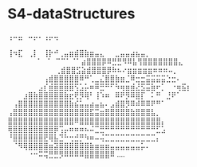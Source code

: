 # S4-dataStructures<br>
⢠⠤⣤⠀⠤⡤⠄⢠⡤⢤<br>⠀⠀⠀⠀⠀⠀⠀⠀⠀⠀⠀⠀⠀⠀⠀⠀⠀⠀⠀⠀⠀⠀⠀⠀⠀
⢸⠲⣏⠀⢀⡇⠀⢸⡗⠚⢀⣤⣶⣾⣿⣷⣶⣤⣄⠀⠀⣀⣤⣤⣴⣦⣤⡀⠀⠀<br>⠀⠀⠀⠀⠀
⠈⠀⠈⠀⠉⠉⠁⠈⠁⣴⣿⣿⣿⡿⠿⣛⣛⠻⠿⣧⢻⣿⣿⣿⣿⣿⣿⣿⣄⠀⠀⠀⠀⠀<br>⠀
⠀⠀⠀⠀⠀⠀⠀⠀⢀⣾⣿⣿⣫⣵⣾⣿⣿⣿⡿⠷⠦⠔⣶⣶⣶⣶⣶⠶⠶⠶⠤⡀⠀⠀⠀⠀<br>
⠀⠀⠀⠀⠀⠀⠀⢠⣾⣿⣿⣿⣿⣿⠿⠛⢁⣀⣌⣿⣿⣷⣶⣈⠿⣒⣒⣭⣭⣭⣭⣑⣒⠄⠀⠀<br>
⠀⠀⠀⠀⠀⠀⣠⡎⣾⣿⣿⣿⣿⢫⣡⡥⠶⠿⣛⠛⠋⠳⢶⣶⣾⣜⣫⣭⣷⠖⡁⠀⠐⢶⣯⡆⠀<br>
⠀⠀⠀⣰⣿⣷⣿⣿⣿⣿⣿⣷⣖⢟⡻⢿⠃⢸⠱⠶⠀⠿⠟⡻⠿⣿⡏⠀⠅⠛⠀⣘⠟⠁⠀ ⠀<br>
⠀⢠⣿⣿⣿⣿⣿⣿⣿⣿⣿⣿⣷⣮⣥⣤⣴⣤⣦⠄⣠⣾⣿⡻⠿⠾⠿⠿⠟⠛⠁⠀⠀⠀ ⠀<br>
⢠⣿⣿⣿⣿⣿⣿⣿⣿⣿⣿⣿⣿⣿⣿⣿⣯⣭⣶⣿⣿⣿⣿⣿⣷⣿⣿⣿⣧⡀⠀⠀⠀⠀ ⠀<br>
⣿⣿⣿⣿⣿⣿⣿⣿⣿⣿⣿⣿⣿⠿⣿⣿⣿⣿⣿⣿⣿⣿⣿⣿⣿⣿⣿⣿⣿⣿⡄⠀⠀⠀ ⠀<br>
⢿⣿⣿⣿⣿⣿⣿⣿⣿⡿⢩⡤⠶⠶⠶⠦⠬⣉⣛⠛⠛⠛⠛⠛⠛⠛⠛⠛⠛⣋⣡⠀⠀⠀ ⠀<br>
⠘⣿⣿⣿⣿⣿⣿⣟⢿⣧⣙⠓⢒⣚⡛⠳⠶⠤⢬⣉⣉⣉⣉⣉⣉⣉⣉⣉⣉⡄⠀⠀⠀⠀ ⠀<br>
⠀⠈⠻⢿⣿⣿⣿⣿⣶⣽⣿⣿⣿⣿⣿⣿⣷⣶⣶⣶⣤⣤⣤⣤⣤⣤⡥⠄⠀⠀⠀⠀⠀⠀<br>
⠀⠀⠀⠀⠐⠒⠭⢭⣛⣛⡻⠿⠿⠿⠿⣿⣿⣿⣿⣿⠿ ....<br>
